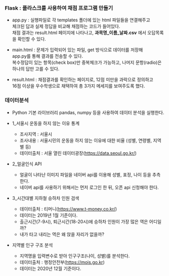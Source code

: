 ### Flask : 플라스크를 사용하여 채점 프로그램 만들기    

* app.py : 실행파일로 각 templates 폴더에 있는 html 파일들을 연결해주고    
체크된 답과 실제 정답을 비교해 채점하는 코드가 들어있다.    
채점 결과는 result.html 페이지에 나타나고, **과목명_이름_날짜.csv** 에서 오답목록을 확인할 수 있다.    

* main.html : 문제가 입력되어 있는 파일, get 방식으로 데이터를 저장해    
app.py를 통해 결과를 전송할 수 있다.    
복수정답이 있는 항목(check box)만 중복체크가 가능하고, 나머지 문항(radio)은 하나의 답만 고를 수 있다.    

* result.html : 채점결과를 확인하는 페이지로, 12점 미만을 과락으로 정의하고    
16점 이상을 우수학생으로 채택하여 총 3가지 메세지를 보여주도록 했다.    



### 데이터분석

* Python 기본 라이브러리 pandas, numpy 등을 사용하여 데이터 분석을 실행한다.

* 1_서울시 운동을 하지 않는 이유 통계
  * 조사지역 : 서울시
  * 조사내용 : 서울시민의 운동을 하지 않는 이유에 대한 비율 (성별, 연령별, 지역별 등)
  * 데이터출처 : 서울 열린 데이터광장(https://data.seoul.go.kr/)

* 2_얼굴인식 API
  * 얼굴이 나타난 이미지 파일을 네이버 api를 이용해 성별, 표정, 나이 등을 추측한다.
  * 네이버 api를 사용하기 위해서는 먼저 로그인 한 뒤, 오픈 api 신청해야 한다.
  
* 3_시간대별 지하철 승하차 인원 검색
  * 데이터출처 : 티머니(https://www.t-money.co.kr/)
  * 데이터는 2019년 1월 기준이다.
  * 출근시간(7-9시), 퇴근시간(18-20시)에 승하차 인원이 가장 많은 역은 어디일까?
  * 내가 타고 내리는 역은 왜 앉을 자리가 없을까?
  
* 지역별 인구 구조 분석
  * 지역명을 입력변수로 받아 인구구조(나이, 성별)를 분석한다.
  * 데이터출처 : 행정안전부(https://mois.go.kr)
  * 데이터는 2020년 12월 기준이다.
